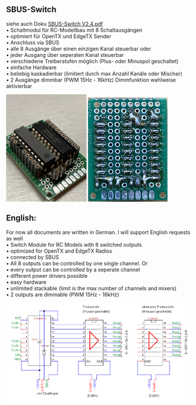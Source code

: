 ## SBUS-Switch  
siehe auch Doku [SBUS-Switch V2.4.pdf](Docs/SBUS-Switch%20V2.4.pdf)  
• Schaltmodul für RC-Modellbau mit 8 Schaltausgängen  
• optimiert für OpenTX und EdgeTX Sender  
• Anschluss via SBUS  
• alle 8 Ausgänge über einen einzigen Kanal steuerbar oder  
• jeder Ausgang über seperaten Kanal steuerbar  
• verschiedene Treiberstufen möglich (Plus- oder Minuspol geschaltet)  
• einfache Hardware  
• beliebig kaskadierbar (limitiert durch max Anzahl Kanäle oder Mischer)  
• 2 Ausgänge dimmbar (PWM 15Hz - 16kHz) Dimmfunktion wahlweise aktivierbar  


![image lost ?](pics/20201114_183343395_mini.jpg)
![image lost ?](pics/20211119_203742467_mini.jpg) 

## English:  
For now all documents are written in German. I will support English requests as well  
• Switch Module for RC Models with 8 switched outputs  
• optimized for OpenTX and EdgeTX Radios  
• connected by SBUS  
• All 8 outputs can be controlled by one single channel. Or  
• every output can be controlled by a seperate channel  
• different power drivers possible  
• easy hardware  
• unlimited stackable (limit is the max number of channels and mixers)  
• 2 outputs are dimmable (PWM 15Hz - 16kHz)  

![image lost ?](pics/SBUS-Switch%20V2.2%20cut.png)

